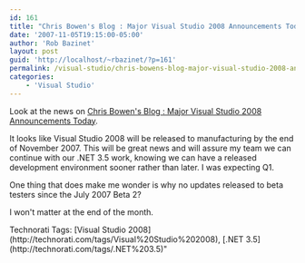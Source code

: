 ```yaml
---
id: 161
title: "Chris Bowen's Blog : Major Visual Studio 2008 Announcements Today"
date: '2007-11-05T19:15:00-05:00'
author: 'Rob Bazinet'
layout: post
guid: 'http://localhost/~rbazinet/?p=161'
permalink: /visual-studio/chris-bowens-blog-major-visual-studio-2008-announcements-today/
categories:
    - 'Visual Studio'
---
```

Look at the news on [Chris Bowen's Blog : Major Visual Studio 2008 Announcements Today](http://blogs.msdn.com/cbowen/archive/2007/11/05/major-visual-studio-2008-announcements-today.aspx).

It looks like Visual Studio 2008 will be released to manufacturing by the end of November 2007. This will be great news and will assure my team we can continue with our .NET 3.5 work, knowing we can have a released development environment sooner rather than later. I was expecting Q1.

One thing that does make me wonder is why no updates released to beta testers since the July 2007 Beta 2?

I won't matter at the end of the month.

<div class="wlWriterSmartContent" style="display:inline;margin:0;padding:0;">Technorati Tags: [Visual Studio 2008](http://technorati.com/tags/Visual%20Studio%202008), [.NET 3.5](http://technorati.com/tags/.NET%203.5)</div>"
